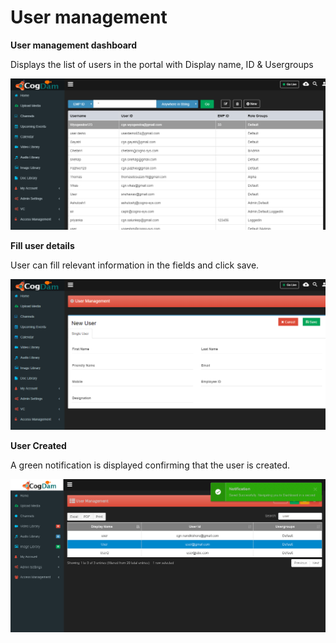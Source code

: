 # User management

**User management dashboard**

Displays the list of users in the portal with Display name, ID & Usergroups

![](../../.gitbook/assets/image%20%2897%29.png)

**Fill user details**

User can fill relevant information in the fields and click save.

![](../../.gitbook/assets/image%20%2822%29.png)

**User Created**

A green notification is displayed confirming that the user is created.

![](../../.gitbook/assets/image%20%2896%29.png)


